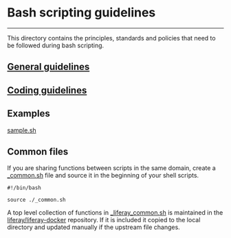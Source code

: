 # Bash scripting guidelines
---
This directory contains the principles, standards and policies that need to be followed during bash scripting.

## [General guidelines](guidelines/general_guidelines.sh)

## [Coding guidelines](guidelines/coding_guidelines.sh)

## Examples
[sample.sh](sample.sh)

## Common files
If you are sharing functions between scripts in the same domain, create a [_common.sh](_common.sh) file and source it in the beginning of your shell scripts.

	#!/bin/bash
	
	source ./_common.sh

A top level collection of functions in [_liferay_common.sh](_liferay_common.sh) is maintained in the [liferay/liferay-docker](https://github.com/liferay/liferay-docker) repository.
If it is included it copied to the local directory and updated manually if the upstream file changes.